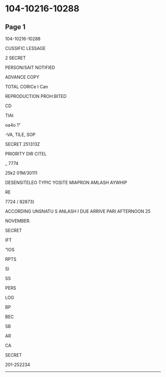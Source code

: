 # 104-10216-10288

## Page 1

104-10216-10288

CUSSIFIC LESSAGE

2 SECRET

PERSON/SAIT NOTIFIED

ADVANCE COPY

TOTAL CORICe I Can

REPRODUCTION PROH:BITED

CD

TIAt

oa4o 1"

-VA, TILE, SOP

SECRET 251313Z

PRIORITY DIR CITEL

_ 7774

25k2 01M/30111

DESENSITELEO TYPIC YOSITE MIAPRON AMLASH AYWHIP

RE

7724 / 82873}

ACCORDING UNSNATU S ANLASH I DUE ARRIVE PARI AFTERNOON 25

NOVEMBER.

SECRET

IFT

"IOS

RPTS

SI

SS

PERS

LOG

BP

BEC

SB

AR

CA

SECRET

201-252234

---

